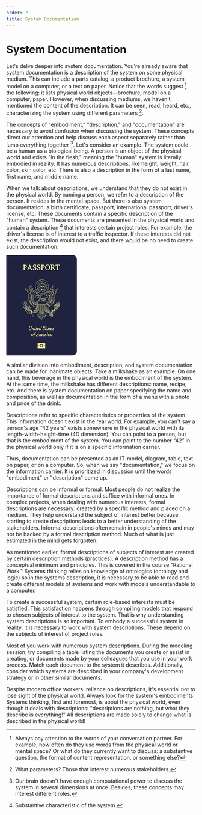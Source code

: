 ```yaml
---
order: 2
title: System Documentation
---
```


# System Documentation

Let's delve deeper into system documentation. You're already aware that system documentation is a description of the system on some physical medium. This can include a parts catalog, a product brochure, a system model on a computer, or a text on paper. Notice that the words suggest [^1] the following: it lists physical world objects—brochure, model on a computer, paper. However, when discussing mediums, we haven't mentioned the content of the description. It can be seen, read, heard, etc., characterizing the system using different parameters [^2].

The concepts of "embodiment," "description," and "documentation" are necessary to avoid confusion when discussing the system. These concepts direct our attention and help discuss each aspect separately rather than lump everything together [^3]. Let's consider an example. The system could be a human as a biological being. A person is an object of the physical world and exists "in the flesh," meaning the "human" system is literally embodied in reality. It has numerous descriptions, like height, weight, hair color, skin color, etc. There is also a description in the form of a last name, first name, and middle name.

When we talk about descriptions, we understand that they do not exist in the physical world. By naming a person, we refer to a description of the person. It resides in the mental space. But there is also system documentation: a birth certificate, passport, international passport, driver's license, etc. These documents contain a specific description of the "human" system. These documents are presented in the physical world and contain a description [^4] that interests certain project roles. For example, the driver's license is of interest to a traffic inspector. If these interests did not exist, the description would not exist, and there would be no need to create such documentation.

![](./system-documentation-4.png)

A similar division into embodiment, description, and system documentation can be made for inanimate objects. Take a milkshake as an example. On one hand, this beverage in the physical world is the embodiment of the system. At the same time, the milkshake has different descriptions: name, recipe, etc. And there is system documentation on paper specifying the name and composition, as well as documentation in the form of a menu with a photo and price of the drink.

Descriptions refer to specific characteristics or properties of the system. This information doesn't exist in the real world. For example, you can't say a person's age “42 years” exists somewhere in the physical world with its length-width-height-time (4D dimension). You can point to a person, but that is the embodiment of the system. You can point to the number “42” in the physical world only if it is on a specific information carrier.

Thus, documentation can be presented as an IT-model, diagram, table, text on paper, or on a computer. So, when we say "documentation," we focus on the information carrier. It is prioritized in discussion until the words "embodiment" or "description" come up.

Descriptions can be informal or formal. Most people do not realize the importance of formal descriptions and suffice with informal ones. In complex projects, when dealing with numerous interests, formal descriptions are necessary: created by a specific method and placed on a medium. They help understand the subject of interest better because starting to create descriptions leads to a better understanding of the stakeholders. Informal descriptions often remain in people's minds and may not be backed by a formal description method. Much of what is just estimated in the mind gets forgotten.

As mentioned earlier, formal descriptions of subjects of interest are created by certain description methods (practices). A description method has a conceptual minimum and principles. This is covered in the course "Rational Work." Systems thinking relies on knowledge of ontologics (ontology and logic) so in the systems description, it is necessary to be able to read and create different models of systems and work with models understandable to a computer.

To create a successful system, certain role-based interests must be satisfied. This satisfaction happens through compiling models that respond to chosen subjects of interest to the system. That is why understanding system descriptions is so important. To embody a successful system in reality, it is necessary to work with system descriptions. These depend on the subjects of interest of project roles.

Most of you work with numerous system descriptions. During the modeling session, try compiling a table listing the documents you create or assist in creating, or documents made by your colleagues that you use in your work process. Match each document to the system it describes. Additionally, consider which systems are described in your company's development strategy or in other similar documents.

Despite modern office workers' reliance on descriptions, it's essential not to lose sight of the physical world. Always look for the system's embodiments. Systems thinking, first and foremost, is about the physical world, even though it deals with descriptions: "descriptions are nothing, but what they describe is everything!" All descriptions are made solely to change what is described in the physical world!

[^1]: Always pay attention to the words of your conversation partner. For example, how often do they use words from the physical world or mental space? Or what do they currently want to discuss: a substantive question, the format of content representation, or something else?

[^2]: What parameters? Those that interest numerous stakeholders.

[^3]: Our brain doesn't have enough computational power to discuss the system in several dimensions at once. Besides, these concepts may interest different roles.

[^4]: Substantive characteristic of the system.